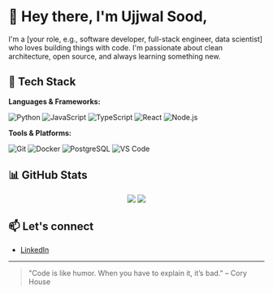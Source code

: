 # 👋 Hey there, I'm Ujjwal Sood,

I'm a [your role, e.g., software developer, full-stack engineer, data scientist] who loves building things with code. I'm passionate about clean architecture, open source, and always learning something new.

## 🚀 Tech Stack

**Languages & Frameworks:**

![Python](https://img.shields.io/badge/-Python-3776AB?style=flat-square&logo=python&logoColor=white)
![JavaScript](https://img.shields.io/badge/-JavaScript-F7DF1E?style=flat-square&logo=javascript&logoColor=black)
![TypeScript](https://img.shields.io/badge/-TypeScript-3178C6?style=flat-square&logo=typescript&logoColor=white)
![React](https://img.shields.io/badge/-React-61DAFB?style=flat-square&logo=react&logoColor=black)
![Node.js](https://img.shields.io/badge/-Node.js-339933?style=flat-square&logo=node.js&logoColor=white)

**Tools & Platforms:**

![Git](https://img.shields.io/badge/-Git-F05032?style=flat-square&logo=git&logoColor=white)
![Docker](https://img.shields.io/badge/-Docker-2496ED?style=flat-square&logo=docker&logoColor=white)
![PostgreSQL](https://img.shields.io/badge/-PostgreSQL-336791?style=flat-square&logo=postgresql&logoColor=white)
![VS Code](https://img.shields.io/badge/-VS%20Code-007ACC?style=flat-square&logo=visual-studio-code&logoColor=white)

## 📊 GitHub Stats

<p align="center">
  <img src="https://github-readme-stats.vercel.app/api?username=your-github-username&show_icons=true&theme=github_dark" />
  <img src="https://github-readme-streak-stats.herokuapp.com/?user=your-github-username&theme=github-dark-blue" />
</p>

## 📫 Let's connect
- [LinkedIn](www.linkedin.com/in/ujjwal-sood-4b608022b)
---

> "Code is like humor. When you have to explain it, it’s bad." – Cory House
